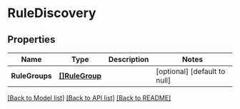 # RuleDiscovery

## Properties
Name | Type | Description | Notes
------------ | ------------- | ------------- | -------------
**RuleGroups** | [**[]RuleGroup**](RuleGroup.md) |  | [optional] [default to null]

[[Back to Model list]](../README.md#documentation-for-models) [[Back to API list]](../README.md#documentation-for-api-endpoints) [[Back to README]](../README.md)

